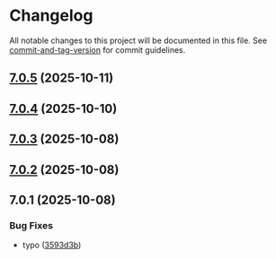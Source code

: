 # Changelog

All notable changes to this project will be documented in this file. See [commit-and-tag-version](https://github.com/absolute-version/commit-and-tag-version) for commit guidelines.

## [7.0.5](https://github.com/Cap-go/capacitor-mux-player/compare/7.0.4...7.0.5) (2025-10-11)

## [7.0.4](https://github.com/Cap-go/capacitor-mux-player/compare/7.0.3...7.0.4) (2025-10-10)

## [7.0.3](https://github.com/Cap-go/capacitor-mux-player/compare/7.0.2...7.0.3) (2025-10-08)

## [7.0.2](https://github.com/Cap-go/capacitor-mux-player/compare/7.0.1...7.0.2) (2025-10-08)

## 7.0.1 (2025-10-08)


### Bug Fixes

* typo ([3593d3b](https://github.com/Cap-go/capacitor-mux-player/commit/3593d3b90216f062806decfae5c3cba19a82ea22))
